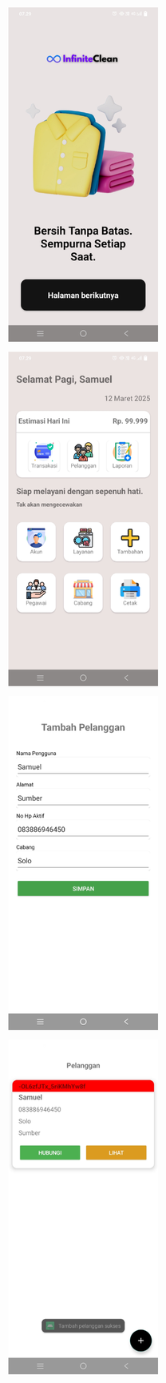 <div style="display: flex; gap: 20px; flex-wrap: wrap;">
    <img src="Image%20Github/landing_page.jpg" alt="Landing Page" width="300">
    <img src="Image%20Github/home.jpg" alt="Home" width="300">
    <img src="Image%20Github/add_customer.jpg" alt="Add Customer" width="300">
    <img src="Image%20Github/data_customer.jpg" alt="Data Customer" width="300">
</div>
